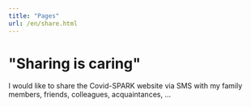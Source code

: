 ```yaml
---
title: "Pages"
url: /en/share.html
---
```

# "Sharing is caring"

I would like to share the Covid-SPARK website via SMS with my family members, friends, colleagues, acquaintances, ...